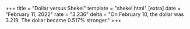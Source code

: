 +++
title = "Dollar versus Shekel"
template = "shekel.html"
[extra]
date = "February 11, 2022"
rate = "3.236"
delta = "On February 10, the dollar was 3.219. The dollar became 0.517% stronger."
+++
